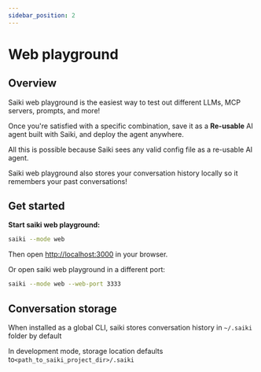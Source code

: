```yaml
---
sidebar_position: 2
---
```


# Web playground 

## Overview

Saiki web playground is the easiest way to test out different LLMs, MCP servers, prompts, and more!

Once you're satisfied with a specific combination, save it as a **Re-usable** AI agent built with Saiki, and deploy the agent anywhere.

All this is possible because Saiki sees any valid config file as a re-usable AI agent.

Saiki web playground also stores your conversation history locally so it remembers your past conversations!

## Get started
**Start saiki web playground:**

```bash
saiki --mode web
```
Then open [http://localhost:3000](http://localhost:3000) in your browser.

Or open saiki web playground in a different port:

```bash
saiki --mode web --web-port 3333
```

## Conversation storage

When installed as a global CLI, saiki stores conversation history in `~/.saiki` folder by default

In development mode, storage location defaults to`<path_to_saiki_project_dir>/.saiki`